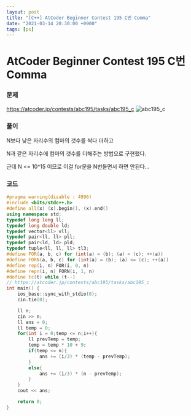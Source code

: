 ```yaml
---
layout: post
title: "[C++] AtCoder Beginner Contest 195 C번 Comma"
date: "2021-03-14 20:30:00 +0900"
tags: [ps]
---
```


# AtCoder Beginner Contest 195 C번 Comma
### 문제

https://atcoder.jp/contests/abc195/tasks/abc195_c
![abc195_c](https://i.imgur.com/5x25cAK.png)
  
  
### 풀이

N보다 낮은 자리수의 컴마의 갯수를 싹다 더하고 

N과 같은 자리수에 컴마의 갯수를 더해주는 방법으로 구현했다.

근데 N <= 10^15 이므로 이걸 for문을 N번돌면서 하면 안된다...

### 코드

```cpp
#pragma warning(disable : 4996)
#include <bits/stdc++.h>
#define all(x) (x).begin(), (x).end()
using namespace std;
typedef long long ll;
typedef long double ld;
typedef vector<ll> vll;
typedef pair<ll, ll> pll;
typedef pair<ld, ld> pld;
typedef tuple<ll, ll, ll> tl3;
#define FOR(a, b, c) for (int(a) = (b); (a) < (c); ++(a))
#define FORN(a, b, c) for (int(a) = (b); (a) <= (c); ++(a))
#define rep(i, n) FOR(i, 0, n)
#define repn(i, n) FORN(i, 1, n)
#define tc(t) while (t--)
// https://atcoder.jp/contests/abc195/tasks/abc195_c
int main() {
    ios_base::sync_with_stdio(0);
    cin.tie(0);

    ll n;
    cin >> n;
    ll ans = 0;
    ll temp = 0;
    for(int i = 0;temp <= n;i++){
        ll prevTemp = temp;
        temp = temp * 10 + 9;
        if(temp <= n){
            ans += (i/3) * (temp - prevTemp);
        }
        else{
            ans += (i/3) * (n - prevTemp);
        }
    }
    cout << ans;

    return 0;
}
```